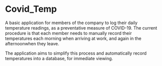 # Covid_Temp

A basic application for members of the company to log their daily temperature readings, as a preventative measure of COVID-19.
The current procedure is that each member needs to manually record their temperatures each morning when arriving at work, and 
again in the afternoonwhen they leave.

The application aims to simplify this process and automatically record temperatures into a database, for immediate viewing.
